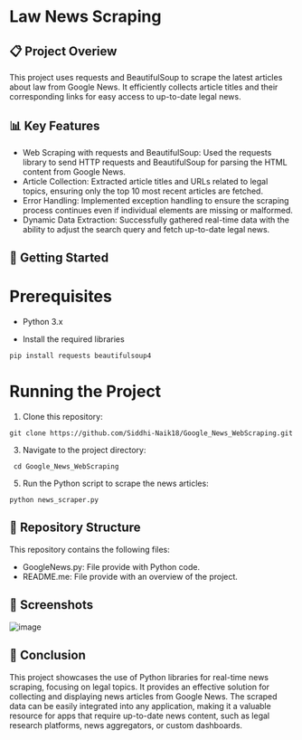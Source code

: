 # Law News Scraping
## 📋 Project Overiew
This project uses requests and BeautifulSoup to scrape the latest articles about law from Google News. It efficiently collects article titles and their corresponding links for easy access to up-to-date legal news.
## 📊 Key Features
- Web Scraping with requests and BeautifulSoup: Used the requests library to send HTTP requests and BeautifulSoup for parsing the HTML content from Google News.
- Article Collection: Extracted article titles and URLs related to legal topics, ensuring only the top 10 most recent articles are fetched.
- Error Handling: Implemented exception handling to ensure the scraping process continues even if individual elements are missing or malformed.
- Dynamic Data Extraction: Successfully gathered real-time data with the ability to adjust the search query and fetch up-to-date legal news.

## 🚀 Getting Started
# Prerequisites
- Python 3.x

- Install the required libraries

``` 
pip install requests beautifulsoup4
``` 
# Running the Project
1. Clone this repository:
```
git clone https://github.com/Siddhi-Naik18/Google_News_WebScraping.git
```
3. Navigate to the project directory:
```
 cd Google_News_WebScraping
 ```
5. Run the Python script to scrape the news articles:
```
python news_scraper.py
```

## 📂 Repository Structure
This repository contains the following files:
- GoogleNews.py: File provide with Python code.
- README.me: File provide with an overview of the project.

## 📸 Screenshots
![image](https://github.com/user-attachments/assets/2f070d13-6138-4c9a-9bfa-24e39e3c85dd)

## 📝 Conclusion
This project showcases the use of Python libraries for real-time news scraping, focusing on legal topics. It provides an effective solution for collecting and displaying news articles from Google News. The scraped data can be easily integrated into any application, making it a valuable resource for apps that require up-to-date news content, such as legal research platforms, news aggregators, or custom dashboards.
